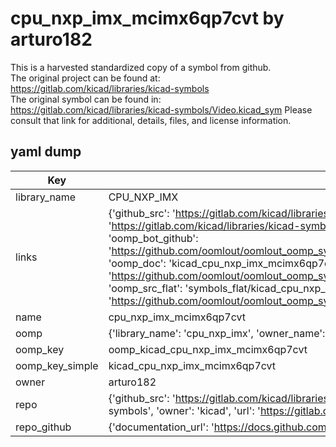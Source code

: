 # cpu_nxp_imx_mcimx6qp7cvt by arturo182  
This is a harvested standardized copy of a symbol from github.  
The original project can be found at:  
https://gitlab.com/kicad/libraries/kicad-symbols  
The original symbol can be found in:
https://gitlab.com/kicad/libraries/kicad-symbols/Video.kicad_sym
Please consult that link for additional, details, files, and license information.  
## yaml dump  
| Key | Value |  
| --- | --- |  
| library_name | CPU_NXP_IMX |  
| links | {'github_src': 'https://gitlab.com/kicad/libraries/kicad-symbols/Video.kicad_sym', 'github_src_repo': 'https://gitlab.com/kicad/libraries/kicad-symbols', 'oomp_bot': 'kicad_cpu_nxp_imx_mcimx6qp7cvt/working', 'oomp_bot_github': 'https://github.com/oomlout/oomlout_oomp_symbol_bot/tree/main/kicad_cpu_nxp_imx_mcimx6qp7cvt/working', 'oomp_doc': 'kicad_cpu_nxp_imx_mcimx6qp7cvt/working', 'oomp_doc_github': 'https://github.com/oomlout/oomlout_oomp_symbol_doc/tree/main/kicad_cpu_nxp_imx_mcimx6qp7cvt/working', 'oomp_src_flat': 'symbols_flat/kicad_cpu_nxp_imx_mcimx6qp7cvt/working', 'oomp_src_flat_github': 'https://github.com/oomlout/oomlout_oomp_symbol_src/tree/main/kicad_cpu_nxp_imx_mcimx6qp7cvt/working'} |  
| name | cpu_nxp_imx_mcimx6qp7cvt |  
| oomp | {'library_name': 'cpu_nxp_imx', 'owner_name': 'kicad', 'symbol_name': 'cpu_nxp_imx_mcimx6qp7cvt'} |  
| oomp_key | oomp_kicad_cpu_nxp_imx_mcimx6qp7cvt |  
| oomp_key_simple | kicad_cpu_nxp_imx_mcimx6qp7cvt |  
| owner | arturo182 |  
| repo | {'github_src': 'https://gitlab.com/kicad/libraries/kicad-symbols/Video.kicad_sym', 'name': 'libraries/kicad-symbols', 'owner': 'kicad', 'url': 'https://gitlab.com/kicad/libraries/kicad-symbols'} |  
| repo_github | {'documentation_url': 'https://docs.github.com/rest/repos/repos#get-a-repository', 'message': 'Not Found'} |  

